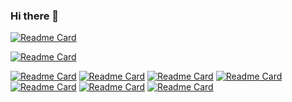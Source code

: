 ### Hi there 👋

<!--
**chuertas777/chuertas777** is a ✨ _special_ ✨ repository because its `README.md` (this file) appears on your GitHub profile.

Here are some ideas to get you started:

- 🔭 I’m currently working on ...
- 🌱 I’m currently learning ...
- 👯 I’m looking to collaborate on ...
- 🤔 I’m looking for help with ...
- 💬 Ask me about ...
- 📫 How to reach me: ...
- 😄 Pronouns: ...
- ⚡ Fun fact: ...
-->

[![Readme Card](https://github-readme-stats.vercel.app/api?username=chuertas777&show_icons=true&theme=dark)](https://github.com/chuertas777/github-readme-stats)

[![Readme Card](https://github-readme-stats.vercel.app/api/top-langs/?username=chuertas777&layout=compact&show_icons=true&theme=dark)](https://github.com/chuertas777/github-readme-stats)

[![Readme Card](https://github-readme-stats.vercel.app/api/pin/?username=chuertas777&repo=Full-Stack&show_icons=true&theme=dark)](https://github.com/chuertas777/github-readme-stats)
[![Readme Card](https://github-readme-stats.vercel.app/api/pin/?username=chuertas777&repo=nextjs-blog&show_icons=true&theme=dark)](https://github.com/chuertas777/github-readme-stats)
[![Readme Card](https://github-readme-stats.vercel.app/api/pin/?username=chuertas777&repo=nginx-rtmp-monitoreo&show_icons=true&theme=dark)](https://github.com/chuertas777/github-readme-stats)
[![Readme Card](https://github-readme-stats.vercel.app/api/pin/?username=chuertas777&repo=inventario&show_icons=true&theme=dark)](https://github.com/chuertas777/github-readme-stats)
[![Readme Card](https://github-readme-stats.vercel.app/api/pin/?username=chuertas777&repo=instagram&show_icons=true&theme=dark)](https://github.com/chuertas777/github-readme-stats)
[![Readme Card](https://github-readme-stats.vercel.app/api/pin/?username=chuertas777&repo=mgp25-instagram-php&show_icons=true&theme=dark)](https://github.com/chuertas777/github-readme-stats)
[![Readme Card](https://github-readme-stats.vercel.app/api/pin/?username=chuertas777&repo=IPTV&show_icons=true&theme=dark)](https://github.com/chuertas777/github-readme-stats)

<!--
[![Top Langs](https://github-readme-stats.vercel.app/api/top-langs/?username=chuertas777&layout=compact)](https://github.com/chuertas777/github-readme-stats)
-->




